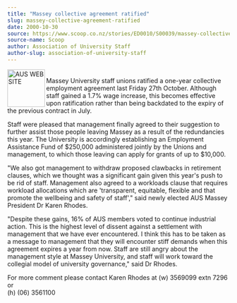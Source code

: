 ```yaml
---
title: "Massey collective agreement ratified"
slug: massey-collective-agreement-ratified
date: 2000-10-30
source: https://www.scoop.co.nz/stories/ED0010/S00039/massey-collective-agreement-ratified.htm
source-name: Scoop
author: Association of University Staff
author-slug: association-of-university-staff
---
```


<p><img align="left" width="85" height="85" src="http://www.aus.ac.nz/pictures/logo.gif" alt="AUS WEB SITE" border="0"><br>Massey University staff
unions ratified a one-year collective employment agreement
last Friday 27th October.  Although staff gained a 1.7% wage
increase, this becomes effective upon ratification rather
than being backdated to the expiry of the previous contract
in July.</p>

<p>Staff were pleased that management finally agreed
to their suggestion to further assist those people leaving
Massey as a result of the redundancies this year.  The
University is accordingly establishing an Employment
Assistance Fund of $250,000 administered jointly by the
Unions and management, to which those leaving can apply for
grants of up to $10,000.<p>

<p>"We also got management to
withdraw proposed clawbacks in retirement clauses, which we
thought was a significant gain given this year's push to be
rid of staff.  Management also agreed to a workloads clause
that requires workload allocations which are 'transparent,
equitable, flexible and that promote the wellbeing and
safety of staff'," said newly elected AUS Massey President
Dr Karen Rhodes.</p>

<p>"Despite these gains, 16% of AUS members
voted to continue industrial action.  This is the highest
level of dissent against a settlement with management that
we have ever encountered.  I think this has to be taken as a
message to management that they will encounter stiff demands
when this agreement expires a year from now.  Staff are
still angry about the management style at Massey University,
and staff will work toward the collegial model of university
governance," said Dr Rhodes.</p>

<p>For more comment please
contact Karen Rhodes at (w) 3569099 extn 7296 or <br>(h)
(06)
3561100</p>

  